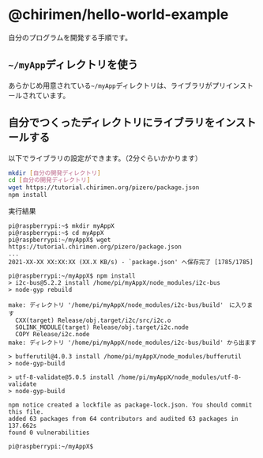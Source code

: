 # @chirimen/hello-world-example

自分のプログラムを開発する手順です。

## ```~/myApp```ディレクトリを使う

あらかじめ用意されている```~/myApp```ディレクトリは、ライブラリがプリインストールされています。

## 自分でつくったディレクトリにライブラリをインストールする
以下でライブラリの設定ができます。（2分ぐらいかかります）

```sh
mkdir [自分の開発ディレクトリ]
cd [自分の開発ディレクトリ]
wget https://tutorial.chirimen.org/pizero/package.json
npm install
```

実行結果

```log
pi@raspberrypi:~$ mkdir myAppX
pi@raspberrypi:~$ cd myAppX
pi@raspberrypi:~/myAppX$ wget https://tutorial.chirimen.org/pizero/package.json
...
2021-XX-XX XX:XX:XX (XX.X KB/s) - `package.json' へ保存完了 [1785/1785]

pi@raspberrypi:~/myAppX$ npm install
> i2c-bus@5.2.2 install /home/pi/myAppX/node_modules/i2c-bus
> node-gyp rebuild

make: ディレクトリ '/home/pi/myAppX/node_modules/i2c-bus/build'　に入ります
  CXX(target) Release/obj.target/i2c/src/i2c.o
  SOLINK_MODULE(target) Release/obj.target/i2c.node
  COPY Release/i2c.node
make: ディレクトリ '/home/pi/myAppX/node_modules/i2c-bus/build' から出ます

> bufferutil@4.0.3 install /home/pi/myAppX/node_modules/bufferutil
> node-gyp-build

> utf-8-validate@5.0.5 install /home/pi/myAppX/node_modules/utf-8-validate
> node-gyp-build

npm notice created a lockfile as package-lock.json. You should commit this file.
added 63 packages from 64 contributors and audited 63 packages in 137.662s
found 0 vulnerabilities

pi@raspberrypi:~/myAppX$ 
```
